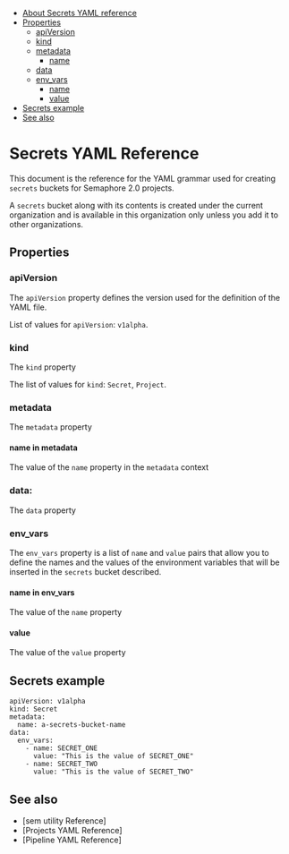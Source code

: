 * [About Secrets YAML reference](#secrets-yaml-reference)
* [Properties](#properties)
   * [apiVersion](#apiversion)
   * [kind](#kind)
   * [metadata](#metadata)
      * [name](#name-in-metadata)
   * [data](#data)
   * [env_vars](#env_vars)
      * [name](#name-in-env_vars)
      * [value](#value)
* [Secrets example](#secrets-example)
* [See also](#see-also)

# Secrets YAML Reference

This document is the reference for the YAML grammar used for creating `secrets`
buckets for Semaphore 2.0 projects.

A `secrets` bucket along with its contents is created under the current
organization and is available in this organization only unless you add it to
other organizations.

## Properties


### apiVersion

The `apiVersion` property defines the version used for the definition of the
YAML file.

List of values for `apiVersion`: `v1alpha`.

### kind

The `kind` property

The list of values for `kind`: `Secret`, `Project`.

### metadata

The `metadata` property

#### name in metadata

The value of the `name` property in the `metadata` context

### data:

The `data` property

### env_vars

The `env_vars` property is a list of `name` and `value` pairs that allow you
to define the names and the values of the environment variables that will be
inserted in the `secrets` bucket described.

#### name in env_vars

The value of the `name` property

#### value

The value of the `value` property 

## Secrets example

    apiVersion: v1alpha
    kind: Secret
    metadata:
      name: a-secrets-bucket-name
    data:
      env_vars:
        - name: SECRET_ONE
          value: "This is the value of SECRET_ONE"
        - name: SECRET_TWO
          value: "This is the value of SECRET_TWO"


## See also

* [sem utility Reference]
* [Projects YAML Reference]
* [Pipeline YAML Reference]
